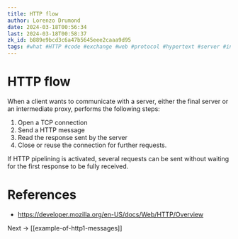 ```yaml
---
title: HTTP flow
author: Lorenzo Drumond
date: 2024-03-18T00:56:34
last: 2024-03-18T00:58:37
zk_id: b889e9bcd3c6a47b5645eee2caaa9d95
tags: #what #HTTP #code #exchange #web #protocol #hypertext #server #internet #network #HTML #flow #communication #node #header
---
```



# HTTP flow
When a client wants to communicate with a server, either the final server or an intermediate proxy, performs the following steps:

1. Open a TCP connection
2. Send a HTTP message
3. Read the response sent by the server
4. Close or reuse the connection for further requests.

If HTTP pipelining is activated, several requests can be sent without waiting for the first response to be fully received.

# References
- https://developer.mozilla.org/en-US/docs/Web/HTTP/Overview

Next -> [[example-of-http1-messages]]
